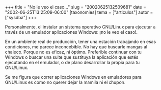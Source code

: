 +++
title = "No le veo el caso..."
slug = "20020625132509681"
date = "2002-06-25T13:25:09-06:00"
[taxonomies]
tema = ["articulos"]
autor = ["sysdba"]
+++

Personalmente, el instalar un sistema operativo GNU/Linux para ejecutar
a través de un emulador aplicaciones Windows: ¡no le veo el caso!.

En un ambiente real de producción, tener una estación trabajando en esas
condiciones, me parece inconcebible. No hay que buscarle mangas al
chaleco. Porque no es eficaz, ni óptimo. Preferible continuar con tu
Windows o buscar una suite que sustituya la aplicación que estés
ejecutando en el emulador, o de plano desarrollar la propia para tu
GNU/Linux.

Se me figura que correr aplicaciones Windows en emuladores para
GNU/Linux es como no querer dejar la mamila ni el chupon.

